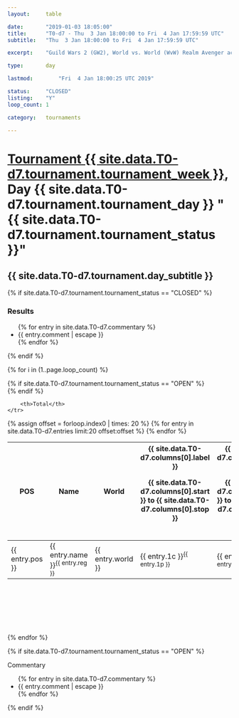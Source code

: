 ```yaml
---
layout: 	table

date: 		"2019-01-03 18:05:00"
title: 		"T0-d7 - Thu  3 Jan 18:00:00 to Fri  4 Jan 17:59:59 UTC"
subtitle: 	"Thu  3 Jan 18:00:00 to Fri  4 Jan 17:59:59 UTC"

excerpt:    "Guild Wars 2 (GW2), World vs. World (WvW) Realm Avenger achivement Tournament. \"Every Kill Counts\""

type:       day

lastmod: 		"Fri  4 Jan 18:00:25 UTC 2019"

status:     "CLOSED"
listing:    "Y"
loop_count: 1

category: 	tournaments

---
```

<div class="table_header">
    <h1><a href="{{ site.data.T0-d7.tournament.week_url }}">Tournament {{ site.data.T0-d7.tournament.tournament_week }}</a>, Day {{ site.data.T0-d7.tournament.tournament_day }} "{{ site.data.T0-d7.tournament.tournament_status }}"</h1>
    <h2>{{ site.data.T0-d7.tournament.day_subtitle }}</h2> 
</div>

{% if site.data.T0-d7.tournament.tournament_status == "CLOSED" %} 
<div class="commentary">
  <h3>Results</h3>
  <ul>
    {% for entry in site.data.T0-d7.commentary %}
    <li class="commentary_list">{{ entry.comment | escape }}</li>
    {% endfor %}
  </ul>
</div>
{% endif %}


{% for i in (1..page.loop_count) %}

{% if site.data.T0-d7.tournament.tournament_status == "OPEN" %} 
<br>
{% endif %}

<table class="day_table">
  <colgroup>
    <col style="width:18px">
    <col style="width:55px">
    <col style="width:55px">
    <col style="width:12px">
    <col style="width:12px">
    <col style="width:12px">
    <col style="width:12px">
    <col style="width:12px">
    <col style="width:12px">
    <col style="width:12px">
    <col style="width:12px">
    <col style="width:12px">
    <col style="width:12px">
    <col style="width:12px">
    <col style="width:12px">
    <col style="width:12px">
    <col style="width:12px">
    <col style="width:12px">
    <col style="width:12px">
    <col style="width:12px">
    <col style="width:12px">
    <col style="width:12px">
    <col style="width:12px">
    <col style="width:12px">
    <col style="width:12px">
    <col style="width:12px">
    <col style="width:12px">
    <col style="width:18px">
  </colgroup>  
  <thead>
    <tr>
        <th>POS</th>
        <th class="AlignLeft">Name</th>
        <th class="AlignLeft">World</th>

<th><div class="label">{{ site.data.T0-d7.columns[0].label }}<p class="onhover">{{ site.data.T0-d7.columns[0].start }} to {{ site.data.T0-d7.columns[0].stop }}</p></div>​</th>
<th><div class="label">{{ site.data.T0-d7.columns[1].label }}<p class="onhover">{{ site.data.T0-d7.columns[1].start }} to {{ site.data.T0-d7.columns[1].stop }}</p></div>​</th>
<th><div class="label">{{ site.data.T0-d7.columns[2].label }}<p class="onhover">{{ site.data.T0-d7.columns[2].start }} to {{ site.data.T0-d7.columns[2].stop }}</p></div>​</th>
<th><div class="label">{{ site.data.T0-d7.columns[3].label }}<p class="onhover">{{ site.data.T0-d7.columns[3].start }} to {{ site.data.T0-d7.columns[3].stop }}</p></div>​</th>
<th><div class="label">{{ site.data.T0-d7.columns[4].label }}<p class="onhover">{{ site.data.T0-d7.columns[4].start }} to {{ site.data.T0-d7.columns[4].stop }}</p></div>​</th>
<th><div class="label">{{ site.data.T0-d7.columns[5].label }}<p class="onhover">{{ site.data.T0-d7.columns[5].start }} to {{ site.data.T0-d7.columns[5].stop }}</p></div>​</th>
<th><div class="label">{{ site.data.T0-d7.columns[6].label }}<p class="onhover">{{ site.data.T0-d7.columns[6].start }} to {{ site.data.T0-d7.columns[6].stop }}</p></div>​</th>
<th><div class="label">{{ site.data.T0-d7.columns[7].label }}<p class="onhover">{{ site.data.T0-d7.columns[7].start }} to {{ site.data.T0-d7.columns[7].stop }}</p></div>​</th>
<th><div class="label">{{ site.data.T0-d7.columns[8].label }}<p class="onhover">{{ site.data.T0-d7.columns[8].start }} to {{ site.data.T0-d7.columns[8].stop }}</p></div>​</th>
<th><div class="label">{{ site.data.T0-d7.columns[9].label }}<p class="onhover">{{ site.data.T0-d7.columns[9].start }} to {{ site.data.T0-d7.columns[9].stop }}</p></div>​</th>
<th><div class="label">{{ site.data.T0-d7.columns[10].label }}<p class="onhover">{{ site.data.T0-d7.columns[10].start }} to {{ site.data.T0-d7.columns[10].stop }}</p></div>​</th>

<th><div class="label">{{ site.data.T0-d7.columns[11].label }}<p class="onhover">{{ site.data.T0-d7.columns[11].start }} to {{ site.data.T0-d7.columns[11].stop }}</p></div>​</th>
<th><div class="label">{{ site.data.T0-d7.columns[12].label }}<p class="onhover">{{ site.data.T0-d7.columns[12].start }} to {{ site.data.T0-d7.columns[12].stop }}</p></div>​</th>
<th><div class="label">{{ site.data.T0-d7.columns[13].label }}<p class="onhover">{{ site.data.T0-d7.columns[13].start }} to {{ site.data.T0-d7.columns[13].stop }}</p></div>​</th>
<th><div class="label">{{ site.data.T0-d7.columns[14].label }}<p class="onhover">{{ site.data.T0-d7.columns[14].start }} to {{ site.data.T0-d7.columns[14].stop }}</p></div>​</th>
<th><div class="label">{{ site.data.T0-d7.columns[15].label }}<p class="onhover">{{ site.data.T0-d7.columns[15].start }} to {{ site.data.T0-d7.columns[15].stop }}</p></div>​</th>
<th><div class="label">{{ site.data.T0-d7.columns[16].label }}<p class="onhover">{{ site.data.T0-d7.columns[16].start }} to {{ site.data.T0-d7.columns[16].stop }}</p></div>​</th>
<th><div class="label">{{ site.data.T0-d7.columns[17].label }}<p class="onhover">{{ site.data.T0-d7.columns[17].start }} to {{ site.data.T0-d7.columns[17].stop }}</p></div>​</th>
<th><div class="label">{{ site.data.T0-d7.columns[18].label }}<p class="onhover">{{ site.data.T0-d7.columns[18].start }} to {{ site.data.T0-d7.columns[18].stop }}</p></div>​</th>
<th><div class="label">{{ site.data.T0-d7.columns[19].label }}<p class="onhover">{{ site.data.T0-d7.columns[19].start }} to {{ site.data.T0-d7.columns[19].stop }}</p></div>​</th>
<th><div class="label">{{ site.data.T0-d7.columns[20].label }}<p class="onhover">{{ site.data.T0-d7.columns[20].start }} to {{ site.data.T0-d7.columns[20].stop }}</p></div>​</th>

<th><div class="label">{{ site.data.T0-d7.columns[21].label }}<p class="onhover">{{ site.data.T0-d7.columns[21].start }} to {{ site.data.T0-d7.columns[21].stop }}</p></div>​</th>
<th><div class="label">{{ site.data.T0-d7.columns[22].label }}<p class="onhover">{{ site.data.T0-d7.columns[22].start }} to {{ site.data.T0-d7.columns[22].stop }}</p></div>​</th>
<th><div class="label">{{ site.data.T0-d7.columns[23].label }}<p class="onhover">{{ site.data.T0-d7.columns[23].start }} to {{ site.data.T0-d7.columns[23].stop }}</p></div>​</th>

        <th>Total</th>
    </tr>
  </thead>
  {% assign offset = forloop.index0 | times: 20 %}
<tbody>
{% for entry in site.data.T0-d7.entries limit:20 offset:offset %}
  <tr>
    <td class="pl{{ entry.pos }}">{{ entry.pos }}</td>
    <td class="AlignLeft">{{ entry.name }}<sup>{{ entry.reg }}</sup></td>
    <td class="AlignLeft">{{ entry.world }}</td>
    <td class="pl{{ entry.1p }}">{{ entry.1c }}<sup>{{ entry.1p }}</sup></td>
    <td class="pl{{ entry.2p }}">{{ entry.2c }}<sup>{{ entry.2p }}</sup></td>
    <td class="pl{{ entry.3p }}">{{ entry.3c }}<sup>{{ entry.3p }}</sup></td>
    <td class="pl{{ entry.4p }}">{{ entry.4c }}<sup>{{ entry.4p }}</sup></td>
    <td class="pl{{ entry.5p }}">{{ entry.5c }}<sup>{{ entry.5p }}</sup></td>
    <td class="pl{{ entry.6p }}">{{ entry.6c }}<sup>{{ entry.6p }}</sup></td>
    <td class="pl{{ entry.7p }}">{{ entry.7c }}<sup>{{ entry.7p }}</sup></td>
    <td class="pl{{ entry.8p }}">{{ entry.8c }}<sup>{{ entry.8p }}</sup></td>
    <td class="pl{{ entry.9p }}">{{ entry.9c }}<sup>{{ entry.9p }}</sup></td>
    <td class="pl{{ entry.10p }}">{{ entry.10c }}<sup>{{ entry.10p }}</sup></td>
    <td class="pl{{ entry.11p }}">{{ entry.11c }}<sup>{{ entry.11p }}</sup></td>
    <td class="pl{{ entry.12p }}">{{ entry.12c }}<sup>{{ entry.12p }}</sup></td>
    <td class="pl{{ entry.13p }}">{{ entry.13c }}<sup>{{ entry.13p }}</sup></td>
    <td class="pl{{ entry.14p }}">{{ entry.14c }}<sup>{{ entry.14p }}</sup></td>
    <td class="pl{{ entry.15p }}">{{ entry.15c }}<sup>{{ entry.15p }}</sup></td>
    <td class="pl{{ entry.16p }}">{{ entry.16c }}<sup>{{ entry.16p }}</sup></td>
    <td class="pl{{ entry.17p }}">{{ entry.17c }}<sup>{{ entry.17p }}</sup></td>
    <td class="pl{{ entry.18p }}">{{ entry.18c }}<sup>{{ entry.18p }}</sup></td>
    <td class="pl{{ entry.19p }}">{{ entry.19c }}<sup>{{ entry.19p }}</sup></td>
    <td class="pl{{ entry.20p }}">{{ entry.20c }}<sup>{{ entry.20p }}</sup></td>
    <td class="pl{{ entry.21p }}">{{ entry.21c }}<sup>{{ entry.21p }}</sup></td>
    <td class="pl{{ entry.22p }}">{{ entry.22c }}<sup>{{ entry.22p }}</sup></td>
    <td class="pl{{ entry.23p }}">{{ entry.23c }}<sup>{{ entry.23p }}</sup></td>
    <td class="pl{{ entry.24p }}">{{ entry.24c }}<sup>{{ entry.24p }}</sup></td>
    <td>{{ entry.total }}</td>
  </tr>
{% endfor %}  
</tbody>
</table>
<div class="leaderboard">
  <script async src="//pagead2.googlesyndication.com/pagead/js/adsbygoogle.js"></script>
  <!-- 728x90 -->
  <ins class="adsbygoogle"
       style="display:inline-block;width:728px;height:90px"
       data-ad-client="ca-pub-3274917281288240"
       data-ad-slot="3870538733"></ins>
  <script>
  (adsbygoogle = window.adsbygoogle || []).push({});
  </script>    
</div>
<br />
{% endfor %}

{% if site.data.T0-d7.tournament.tournament_status == "OPEN" %} 
<div class="commentary">
  <span class="commentary_title">Commentary</span>
  <ul>
    {% for entry in site.data.T0-d7.commentary %}
    <li class="commentary_list">{{ entry.comment | escape }}</li>
    {% endfor %}
  </ul>
</div>
{% endif %}


